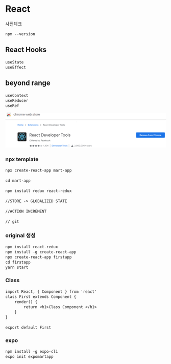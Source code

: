 # React

사전체크 
```
npm --version 
```

## React Hooks
```
useState
useEffect

```
## beyond range
```
useContext
useReducer
useRef 
```




<p align="center">
<a url="https://www.aws.com/ivs">  <img  src="chrome_react.png"> </a>
</p>



### npx template 
```
npx create-react-app mart-app

cd mart-app

npm install redux react-redux 

//STORE -> GLOBALIZED STATE

//ACTION INCREMENT

// git 
```

### original 생성 
```
npm install react-redux
npm install -g create-react-app
npx create-react-app firstapp
cd firstapp
yarn start 
```

### Class
```
import React, { Component } from 'react'
class First extends Component {
    render() {
        return <h1>Class Component </h1>
    }
}

export default First 

```



### expo
```
npm install -g expo-cli 
expo init expomartapp

```



